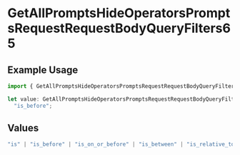 # GetAllPromptsHideOperatorsPromptsRequestRequestBodyQueryFilters65

## Example Usage

```typescript
import { GetAllPromptsHideOperatorsPromptsRequestRequestBodyQueryFilters65 } from "@orq-ai/node/models/operations";

let value: GetAllPromptsHideOperatorsPromptsRequestRequestBodyQueryFilters65 =
  "is_before";
```

## Values

```typescript
"is" | "is_before" | "is_on_or_before" | "is_between" | "is_relative_today" | "is_relative_time" | "is_empty" | "is_not_empty"
```